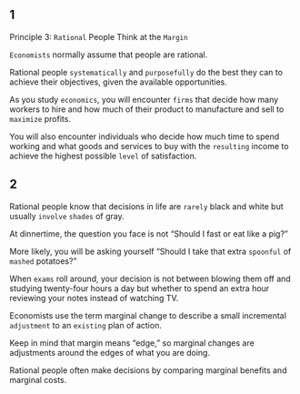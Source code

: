 ## 1
Principle 3: `Rational` People Think at the `Margin`

`Economists` normally assume that people are rational. 

Rational people `systematically` and `purposefully` do the best they can to achieve their objectives, 
given the available opportunities. 

As you study `economics`, you will encounter `firms` that 
decide how many workers to hire and how much of their product to manufacture 
and sell to `maximize` profits. 

You will also encounter individuals who decide 
how much time to spend working and what goods and services to buy with the `resulting` income 
to achieve the highest possible `level` of satisfaction.

## 2
Rational people know that decisions in life are `rarely` black and white 
but usually `involve` `shades` of gray. 

At dinnertime, the question you face is not “Should I fast or eat like a pig?” 

More likely, you will be asking yourself “Should I take that extra `spoonful` of `mashed` potatoes?” 

When `exams` roll around, your decision is not between blowing them off and studying twenty-four hours a day but whether to spend an extra hour reviewing your notes instead of watching TV. 

Economists use the term marginal change to describe a small incremental `adjustment` to an `existing` plan of action. 

Keep in mind that margin means “edge,” 
so marginal changes are adjustments around the edges of what you are doing. 

Rational people often make decisions by comparing marginal benefits and marginal costs.